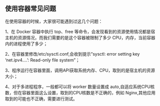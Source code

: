 ## 使用容器常见问题

在使用容器的时候，大家很可能遇到过这几个问题：

1、在 Docker 容器中执行 top、free 等命令，会发现看到的资源使用情况都是宿主机的资源情况，而我们需要的是这个容器被限制了多少 CPU，内存，当前容器内的进程使用了多少；

2、在容器里修改/etc/sysctl.conf,会收到提示”sysctl: error setting key ‘net.ipv4….’: Read-only file system”；

3、程序运行在容器里面，调用API获取系统内存、CPU，取到的是宿主机的资源大小；

4、对于多进程程序，一般都可以将 worker 数量设置成 auto,自适应系统CPU核数，但在容器里面这么设置，取到的CPU核数是不正确的，例如 Nginx,其他应用取到的可能也不正确，需要进行测试。